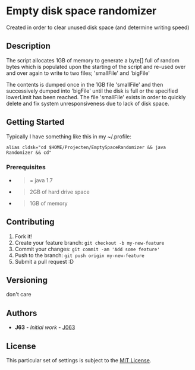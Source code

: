 # Empty disk space randomizer

Created in order to clear unused disk space (and determine writing speed)

## Description

The script allocates 1GB of memory to generate a byte[] full of random bytes
which is populated upon the starting of the script and re-used over and over again
to write to two files; 'smallFile' and 'bigFile'

The contents is dumped once in the 1GB file 'smallFile' and then successively
dumped into 'bigFile' until the disk is full or the specified lowerLimit has
been reached. The file 'smallFile' exists in order to quickly delete and fix
system unresponsiveness due to lack of disk space.

## Getting Started

Typically I have something like this in my ~/.profile:

```
alias cldsk="cd $HOME/Projecten/EmptySpaceRandomizer && java Randomizer && cd"
```

### Prerequisites

- >= java 1.7
- > 2GB of hard drive space
- >1GB of memory

## Contributing
1. Fork it!
2. Create your feature branch: `git checkout -b my-new-feature`
3. Commit your changes: `git commit -am 'Add some feature'`
4. Push to the branch: `git push origin my-new-feature`
5. Submit a pull request :D

## Versioning

don't care

## Authors

* **J63** - *Initial work* - [J063](https://github.com/J063)

## License
This particular set of settings is subject to the [MIT License](https://opensource.org/licenses/MIT).
